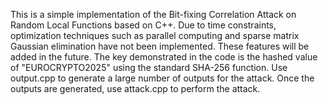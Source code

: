 This is a simple implementation of the Bit-fixing Correlation Attack on Random Local Functions based on C++.
Due to time constraints, optimization techniques such as parallel computing and sparse matrix Gaussian elimination have not been implemented. These features will be added in the future.
The key demonstrated in the code is the hashed value of "EUROCRYPTO2025" using the standard SHA-256 function.
Use output.cpp to generate a large number of outputs for the attack. Once the outputs are generated, use attack.cpp to perform the attack.
